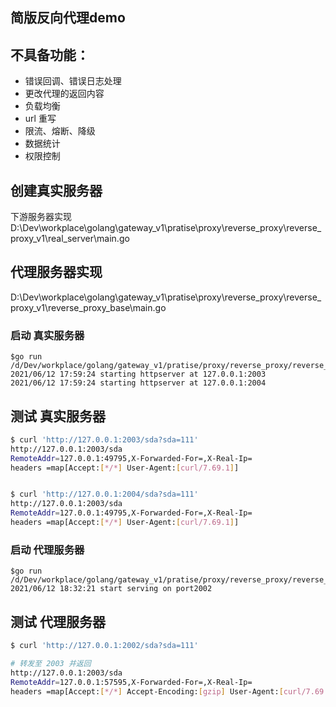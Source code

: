 ## 简版反向代理demo

## 不具备功能：
- 错误回调、错误日志处理
- 更改代理的返回内容
- 负载均衡
- url 重写
- 限流、熔断、降级
- 数据统计
- 权限控制

## 创建真实服务器
下游服务器实现
D:\Dev\workplace\golang\gateway_v1\pratise\proxy\reverse_proxy\reverse_proxy_v1\real_server\main.go

## 代理服务器实现
D:\Dev\workplace\golang\gateway_v1\pratise\proxy\reverse_proxy\reverse_proxy_v1\reverse_proxy_base\main.go

### 启动 真实服务器
```
$go run /d/Dev/workplace/golang/gateway_v1/pratise/proxy/reverse_proxy/reverse_proxy_v1/real_server/main.go
2021/06/12 17:59:24 starting httpserver at 127.0.0.1:2003
2021/06/12 17:59:24 starting httpserver at 127.0.0.1:2004
```

## 测试 真实服务器
```bash
$ curl 'http://127.0.0.1:2003/sda?sda=111'
http://127.0.0.1:2003/sda
RemoteAddr=127.0.0.1:49795,X-Forwarded-For=,X-Real-Ip=
headers =map[Accept:[*/*] User-Agent:[curl/7.69.1]]


$ curl 'http://127.0.0.1:2004/sda?sda=111'
http://127.0.0.1:2003/sda
RemoteAddr=127.0.0.1:49795,X-Forwarded-For=,X-Real-Ip=
headers =map[Accept:[*/*] User-Agent:[curl/7.69.1]]
```

### 启动 代理服务器
```
$go run /d/Dev/workplace/golang/gateway_v1/pratise/proxy/reverse_proxy/reverse_proxy_v1/reverse_proxy_base/main.go
2021/06/12 18:32:21 start serving on port2002
```

## 测试 代理服务器
```bash
$ curl 'http://127.0.0.1:2002/sda?sda=111'

# 转发至 2003 并返回
http://127.0.0.1:2003/sda
RemoteAddr=127.0.0.1:57595,X-Forwarded-For=,X-Real-Ip=
headers =map[Accept:[*/*] Accept-Encoding:[gzip] User-Agent:[curl/7.69.1]]

```